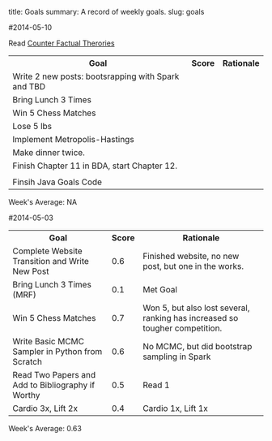 title: Goals
summary: A record of weekly goals.
slug: goals

#2014-05-10

<table class=table>
<tr>
    <th>Goal</th>
    <th>Score</th>
    <th>Rationale</th>
</tr>

<tr>
    <td>Write 2 new posts: bootsrapping with Spark and TBD</td>
    <td></td>
    <td></td>
</tr>

<tr>
    <td>Bring Lunch 3 Times</td>
    <td></td>
    <td></td>
</tr>

<tr>
    <td>Win 5 Chess Matches</td>
    <td></td>
    <td></td>
</tr>

<tr>
    <td>Lose 5 lbs <span style="visibility:hidden;">266.8</span></td>
    <td></td>
    <td></td>
</tr>

<tr>
    <td>Implement Metropolis-Hastings</td>
    <td></td>
    <td></td>
</tr>

<tr>
    <td>Make dinner twice.</td>
    <td></td>
    <td></td>
</tr>

<tr>
    <td>Finish Chapter 11 in BDA, start Chapter 12.</td>
    <td></td>
    <td></td>
</tr>

<tr
    <td>Read <a href="http://plato.stanford.edu/entries/causation-counterfactual/">Counter Factual Therories</a></td>
    <td></td>
    <td></td>
</tr>

<tr>
    <td>Finsih Java Goals Code</td>
    <td></td>
    <td></td>
</tr>


</table>

Week's Average: NA

#2014-05-03

<table class=table>
<tr>
    <th>Goal</th>
    <th>Score</th>
    <th>Rationale</th>
</tr>

<tr>
    <td>Complete Website Transition and Write New Post</td>
    <td>0.6</td>
    <td>Finished website, no new post, but one in the works.</td>
</tr>

<tr>
    <td>Bring Lunch 3 Times (MRF)</td>
    <td>0.1</td>
    <td>Met Goal</td>
</tr>

<tr>
    <td>Win 5 Chess Matches</td>
    <td>0.7</td>
    <td>Won 5, but also lost several, ranking has increased so tougher competition.</td>
</tr>

<tr>
    <td>Write Basic MCMC Sampler in Python from Scratch</td>
    <td>0.6</td>
    <td>No MCMC, but did bootstrap sampling in Spark</td>
</tr>

<tr>
    <td>Read Two Papers and Add to Bibliography if Worthy </td>
    <td>0.5</td>
    <td>Read 1</td>
</tr>

<tr>
    <td>Cardio 3x, Lift 2x</td>
    <td>0.4</td>
    <td>Cardio 1x, Lift 1x</td>
</tr>

</table>

Week's Average: 0.63
